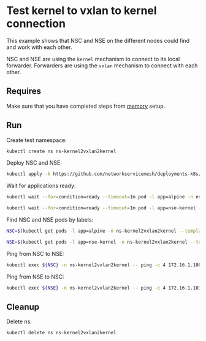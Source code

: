# Test kernel to vxlan to kernel connection

This example shows that NSC and NSE on the different nodes could find and work with each other.

NSC and NSE are using the `kernel` mechanism to connect to its local forwarder.
Forwarders are using the `vxlan` mechanism to connect with each other.

## Requires

Make sure that you have completed steps from [memory](../) setup.

## Run

Create test namespace:
```bash
kubectl create ns ns-kernel2vxlan2kernel
```

Deploy NSC and NSE:
```bash
kubectl apply -k https://github.com/networkservicemesh/deployments-k8s/examples/memory/Kernel2Vxlan2Kernel?ref=df145c92c2a6eae60da03c07ef1bbdf471414edd
```

Wait for applications ready:
```bash
kubectl wait --for=condition=ready --timeout=1m pod -l app=alpine -n ns-kernel2vxlan2kernel
```
```bash
kubectl wait --for=condition=ready --timeout=1m pod -l app=nse-kernel -n ns-kernel2vxlan2kernel
```

Find NSC and NSE pods by labels:
```bash
NSC=$(kubectl get pods -l app=alpine -n ns-kernel2vxlan2kernel --template '{{range .items}}{{.metadata.name}}{{"\n"}}{{end}}')
```
```bash
NSE=$(kubectl get pods -l app=nse-kernel -n ns-kernel2vxlan2kernel --template '{{range .items}}{{.metadata.name}}{{"\n"}}{{end}}')
```

Ping from NSC to NSE:
```bash
kubectl exec ${NSC} -n ns-kernel2vxlan2kernel -- ping -c 4 172.16.1.100
```

Ping from NSE to NSC:
```bash
kubectl exec ${NSE} -n ns-kernel2vxlan2kernel -- ping -c 4 172.16.1.101
```

## Cleanup

Delete ns:
```bash
kubectl delete ns ns-kernel2vxlan2kernel
```
